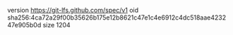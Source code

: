 version https://git-lfs.github.com/spec/v1
oid sha256:4ca72a29f00b35626b175e12b8621c47e1c4e6912c4dc518aae423247e905b0d
size 1204
